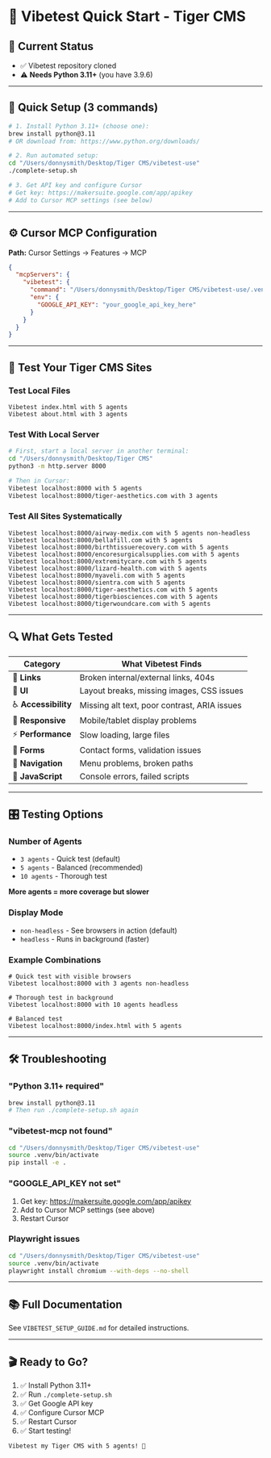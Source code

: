 # 🐯 Vibetest Quick Start - Tiger CMS

## 🚦 Current Status
- ✅ Vibetest repository cloned
- ⚠️ **Needs Python 3.11+** (you have 3.9.6)

---

## 📝 Quick Setup (3 commands)

```bash
# 1. Install Python 3.11+ (choose one):
brew install python@3.11
# OR download from: https://www.python.org/downloads/

# 2. Run automated setup:
cd "/Users/donnysmith/Desktop/Tiger CMS/vibetest-use"
./complete-setup.sh

# 3. Get API key and configure Cursor
# Get key: https://makersuite.google.com/app/apikey
# Add to Cursor MCP settings (see below)
```

---

## ⚙️ Cursor MCP Configuration

**Path:** Cursor Settings → Features → MCP

```json
{
  "mcpServers": {
    "vibetest": {
      "command": "/Users/donnysmith/Desktop/Tiger CMS/vibetest-use/.venv/bin/vibetest-mcp",
      "env": {
        "GOOGLE_API_KEY": "your_google_api_key_here"
      }
    }
  }
}
```

---

## 🎯 Test Your Tiger CMS Sites

### Test Local Files
```
Vibetest index.html with 5 agents
Vibetest about.html with 3 agents
```

### Test With Local Server
```bash
# First, start a local server in another terminal:
cd "/Users/donnysmith/Desktop/Tiger CMS"
python3 -m http.server 8000

# Then in Cursor:
Vibetest localhost:8000 with 5 agents
Vibetest localhost:8000/tiger-aesthetics.com with 3 agents
```

### Test All Sites Systematically
```
Vibetest localhost:8000/airway-medix.com with 5 agents non-headless
Vibetest localhost:8000/bellafill.com with 5 agents
Vibetest localhost:8000/birthtissuerecovery.com with 5 agents
Vibetest localhost:8000/encoresurgicalsupplies.com with 5 agents
Vibetest localhost:8000/extremitycare.com with 5 agents
Vibetest localhost:8000/lizard-health.com with 5 agents
Vibetest localhost:8000/myaveli.com with 5 agents
Vibetest localhost:8000/sientra.com with 5 agents
Vibetest localhost:8000/tiger-aesthetics.com with 5 agents
Vibetest localhost:8000/tigerbiosciences.com with 5 agents
Vibetest localhost:8000/tigerwoundcare.com with 5 agents
```

---

## 🔍 What Gets Tested

| Category | What Vibetest Finds |
|----------|---------------------|
| 🔗 **Links** | Broken internal/external links, 404s |
| 🎨 **UI** | Layout breaks, missing images, CSS issues |
| ♿ **Accessibility** | Missing alt text, poor contrast, ARIA issues |
| 📱 **Responsive** | Mobile/tablet display problems |
| ⚡ **Performance** | Slow loading, large files |
| 📝 **Forms** | Contact forms, validation issues |
| 🧭 **Navigation** | Menu problems, broken paths |
| 🐛 **JavaScript** | Console errors, failed scripts |

---

## 🎛️ Testing Options

### Number of Agents
- `3 agents` - Quick test (default)
- `5 agents` - Balanced (recommended)
- `10 agents` - Thorough test

**More agents = more coverage but slower**

### Display Mode
- `non-headless` - See browsers in action (default)
- `headless` - Runs in background (faster)

### Example Combinations
```
# Quick test with visible browsers
Vibetest localhost:8000 with 3 agents non-headless

# Thorough test in background
Vibetest localhost:8000 with 10 agents headless

# Balanced test
Vibetest localhost:8000/index.html with 5 agents
```

---

## 🛠️ Troubleshooting

### "Python 3.11+ required"
```bash
brew install python@3.11
# Then run ./complete-setup.sh again
```

### "vibetest-mcp not found"
```bash
cd "/Users/donnysmith/Desktop/Tiger CMS/vibetest-use"
source .venv/bin/activate
pip install -e .
```

### "GOOGLE_API_KEY not set"
1. Get key: https://makersuite.google.com/app/apikey
2. Add to Cursor MCP settings (see above)
3. Restart Cursor

### Playwright issues
```bash
cd "/Users/donnysmith/Desktop/Tiger CMS/vibetest-use"
source .venv/bin/activate
playwright install chromium --with-deps --no-shell
```

---

## 📚 Full Documentation

See `VIBETEST_SETUP_GUIDE.md` for detailed instructions.

---

## 🎬 Ready to Go?

1. ✅ Install Python 3.11+
2. ✅ Run `./complete-setup.sh`
3. ✅ Get Google API key
4. ✅ Configure Cursor MCP
5. ✅ Restart Cursor
6. ✅ Start testing!

```
Vibetest my Tiger CMS with 5 agents! 🐯
```

